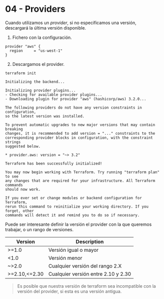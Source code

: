 # 04 - Providers
Cuando utilizamos un _provider_, si no especificamos una versión, descargará la última versión disponible.

1. Fichero con la configuración.
```
provider "aws" {
  region     = "us-west-1"
}

```

2. Descargamos el provider.
```
terraform init

Initializing the backend...

Initializing provider plugins...
- Checking for available provider plugins...
- Downloading plugin for provider "aws" (hashicorp/aws) 3.2.0...

The following providers do not have any version constraints in configuration,
so the latest version was installed.

To prevent automatic upgrades to new major versions that may contain breaking
changes, it is recommended to add version = "..." constraints to the
corresponding provider blocks in configuration, with the constraint strings
suggested below.

* provider.aws: version = "~> 3.2"

Terraform has been successfully initialized!

You may now begin working with Terraform. Try running "terraform plan" to see
any changes that are required for your infrastructure. All Terraform commands
should now work.

If you ever set or change modules or backend configuration for Terraform,
rerun this command to reinitialize your working directory. If you forget, other
commands will detect it and remind you to do so if necessary.
```

Puede ser interesante definir la versión el provider con la que queremos trabajar, o un rango de versiones.

| Version | Description |
|---|---|
| >=1.0  | Versión igual o mayor  |
| <1.0  | Versión menor  |
| ~>2.0  | Cualquier versión del rango 2.X  |
| >=2.10,<=2.30  | Cualquier versión entre 2.10 y 2.30  |

> Es posible que nuestra versión de terraform sea incompatible con la versión del provider, si esta es una versión antigua.

